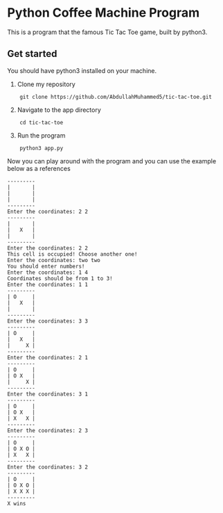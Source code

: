 # Python Coffee Machine Program 

This is a program that the famous Tic Tac Toe game, built by python3. 

## Get started 

You should have python3 installed on your machine.

1. Clone my repository

```
    git clone https://github.com/AbdullahMuhammed5/tic-tac-toe.git
```

2. Navigate to the app directory

```
    cd tic-tac-toe 
```

3. Run the program 

```
    python3 app.py
```

Now you can play around with the program and you can use the example below as a references

```
---------
|       |
|       |
|       |
---------
Enter the coordinates: 2 2
---------
|       |
|   X   |
|       |
---------
Enter the coordinates: 2 2
This cell is occupied! Choose another one!
Enter the coordinates: two two
You should enter numbers!
Enter the coordinates: 1 4
Coordinates should be from 1 to 3!
Enter the coordinates: 1 1
---------
| O     |
|   X   |
|       |
---------
Enter the coordinates: 3 3
---------
| O     |
|   X   |
|     X |
---------
Enter the coordinates: 2 1
---------
| O     |
| O X   |
|     X |
---------
Enter the coordinates: 3 1
---------
| O     |
| O X   |
| X   X |
---------
Enter the coordinates: 2 3
---------
| O     |
| O X O |
| X   X |
---------
Enter the coordinates: 3 2
---------
| O     |
| O X O |
| X X X |
---------
X wins
```

